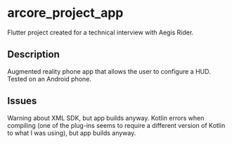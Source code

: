 # arcore_project_app

Flutter project created for a technical interview with Aegis Rider.

## Description

Augmented reality phone app that allows the user to configure a HUD.
Tested on an Android phone.

## Issues
Warning about XML SDK, but app builds anyway.
Kotlin errors when compiling (one of the plug-ins seems to require a different version of Kotlin to what I was using), but app builds anyway.

